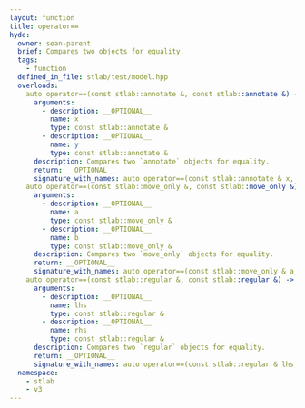 ```yaml
---
layout: function
title: operator==
hyde:
  owner: sean-parent
  brief: Compares two objects for equality.
  tags:
    - function
  defined_in_file: stlab/test/model.hpp
  overloads:
    auto operator==(const stlab::annotate &, const stlab::annotate &) -> bool:
      arguments:
        - description: __OPTIONAL__
          name: x
          type: const stlab::annotate &
        - description: __OPTIONAL__
          name: y
          type: const stlab::annotate &
      description: Compares two `annotate` objects for equality.
      return: __OPTIONAL__
      signature_with_names: auto operator==(const stlab::annotate & x, const stlab::annotate & y) -> bool
    auto operator==(const stlab::move_only &, const stlab::move_only &) -> bool:
      arguments:
        - description: __OPTIONAL__
          name: a
          type: const stlab::move_only &
        - description: __OPTIONAL__
          name: b
          type: const stlab::move_only &
      description: Compares two `move_only` objects for equality.
      return: __OPTIONAL__
      signature_with_names: auto operator==(const stlab::move_only & a, const stlab::move_only & b) -> bool
    auto operator==(const stlab::regular &, const stlab::regular &) -> bool:
      arguments:
        - description: __OPTIONAL__
          name: lhs
          type: const stlab::regular &
        - description: __OPTIONAL__
          name: rhs
          type: const stlab::regular &
      description: Compares two `regular` objects for equality.
      return: __OPTIONAL__
      signature_with_names: auto operator==(const stlab::regular & lhs, const stlab::regular & rhs) -> bool
  namespace:
    - stlab
    - v3
---
```

